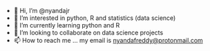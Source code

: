 - 👋 Hi, I’m @nyandajr
- 👀 I’m interested in python, R and statistics (data science)
- 🌱 I’m currently learning python and R
- 💞️ I’m looking to collaborate on data science projects
- 📫 How to reach me ... my email is nyandafreddy@protonmail.com

<!---
nyandajr/nyandajr is a ✨ special ✨ repository because its `README.md` (this file) appears on your GitHub profile.
You can click the Preview link to take a look at your changes.
--->
